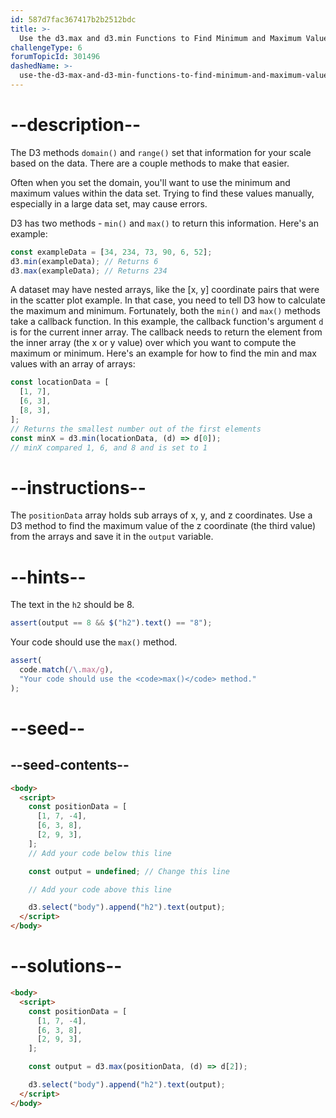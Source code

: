 ```yaml
---
id: 587d7fac367417b2b2512bdc
title: >-
  Use the d3.max and d3.min Functions to Find Minimum and Maximum Values in a Dataset
challengeType: 6
forumTopicId: 301496
dashedName: >-
  use-the-d3-max-and-d3-min-functions-to-find-minimum-and-maximum-values-in-a-dataset
---
```


# --description--

The D3 methods `domain()` and `range()` set that information for your scale based on the data. There are a couple methods to make that easier.

Often when you set the domain, you'll want to use the minimum and maximum values within the data set. Trying to find these values manually, especially in a large data set, may cause errors.

D3 has two methods - `min()` and `max()` to return this information. Here's an example:

```js
const exampleData = [34, 234, 73, 90, 6, 52];
d3.min(exampleData); // Returns 6
d3.max(exampleData); // Returns 234
```

A dataset may have nested arrays, like the \[x, y] coordinate pairs that were in the scatter plot example. In that case, you need to tell D3 how to calculate the maximum and minimum. Fortunately, both the `min()` and `max()` methods take a callback function. In this example, the callback function's argument `d` is for the current inner array. The callback needs to return the element from the inner array (the x or y value) over which you want to compute the maximum or minimum. Here's an example for how to find the min and max values with an array of arrays:

```js
const locationData = [
  [1, 7],
  [6, 3],
  [8, 3],
];
// Returns the smallest number out of the first elements
const minX = d3.min(locationData, (d) => d[0]);
// minX compared 1, 6, and 8 and is set to 1
```

# --instructions--

The `positionData` array holds sub arrays of x, y, and z coordinates. Use a D3 method to find the maximum value of the z coordinate (the third value) from the arrays and save it in the `output` variable.

# --hints--

The text in the `h2` should be 8.

```js
assert(output == 8 && $("h2").text() == "8");
```

Your code should use the `max()` method.

```js
assert(
  code.match(/\.max/g),
  "Your code should use the <code>max()</code> method."
);
```

# --seed--

## --seed-contents--

```html
<body>
  <script>
    const positionData = [
      [1, 7, -4],
      [6, 3, 8],
      [2, 9, 3],
    ];
    // Add your code below this line

    const output = undefined; // Change this line

    // Add your code above this line

    d3.select("body").append("h2").text(output);
  </script>
</body>
```

# --solutions--

```html
<body>
  <script>
    const positionData = [
      [1, 7, -4],
      [6, 3, 8],
      [2, 9, 3],
    ];

    const output = d3.max(positionData, (d) => d[2]);

    d3.select("body").append("h2").text(output);
  </script>
</body>
```
